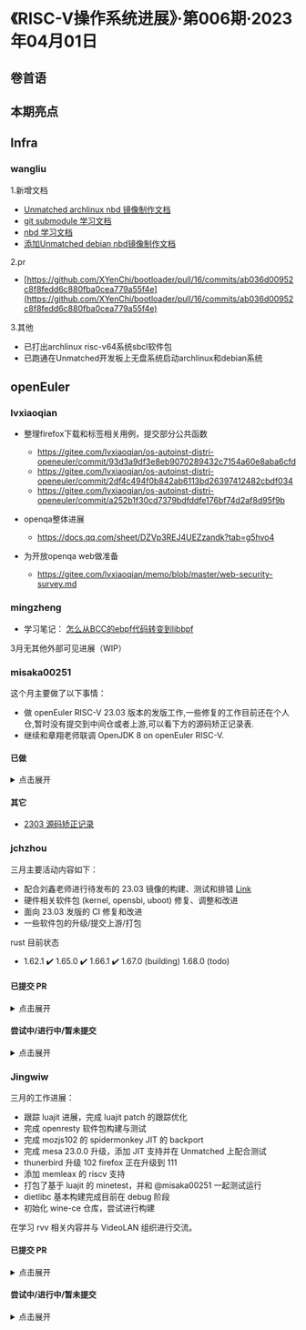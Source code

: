 # 《RISC-V操作系统进展》·第006期·2023年04月01日

## 卷首语

## 本期亮点

## Infra

### wangliu
1.新增文档
- [Unmatched archlinux nbd 镜像制作文档](https://gitee.com/ouuleilei/working-documents/blob/fa49674a5ba4a221a52b34d1dfcf57c78c548d57/RISC-V/Unmatched/Unmatched%20archlinux%20nbd%20%E9%95%9C%E5%83%8F%E5%88%B6%E4%BD%9C.md)
- [git submodule 学习文档](https://gitee.com/ouuleilei/working-documents/blob/fa49674a5ba4a221a52b34d1dfcf57c78c548d57/%E6%96%87%E6%A1%A3/git/git%20submodule.md)
- [nbd 学习文档](https://gitee.com/ouuleilei/working-documents/blob/fa49674a5ba4a221a52b34d1dfcf57c78c548d57/%E6%96%87%E6%A1%A3/nbd/nbd.md)
- [添加Unmatched debian nbd镜像制作文档](https://gitee.com/ouuleilei/working-documents/blob/fa49674a5ba4a221a52b34d1dfcf57c78c548d57/RISC-V/Unmatched/Unmatched%20debian%20nbd%20%E9%95%9C%E5%83%8F%20%E5%88%B6%E4%BD%9C.md)

2.pr
- [https://github.com/XYenChi/bootloader/pull/16/commits/ab036d00952c8f8fedd6c880fba0cea779a55f4e](https://github.com/XYenChi/bootloader/pull/16/commits/ab036d00952c8f8fedd6c880fba0cea779a55f4e)

3.其他
- 已打出archlinux risc-v64系统sbcl软件包
- 已跑通在Unmatched开发板上无盘系统启动archlinux和debian系统

## openEuler

### lvxiaoqian

- 整理firefox下载和标签相关用例，提交部分公共函数
  - https://gitee.com/lvxiaoqian/os-autoinst-distri-openeuler/commit/93d3a9df3e8eb9070289432c7154a60e8aba6cfd
  - https://gitee.com/lvxiaoqian/os-autoinst-distri-openeuler/commit/2df4c494f0b842ab6113bd26397412482cbdf034
  - https://gitee.com/lvxiaoqian/os-autoinst-distri-openeuler/commit/a252b1f30cd7379bdfddfe176bf74d2af8d95f9b

- openqa整体进展
  - https://docs.qq.com/sheet/DZVp3REJ4UEZzandk?tab=g5hvo4

- 为开放openqa web做准备
  - https://gitee.com/lvxiaoqian/memo/blob/master/web-security-survey.md

### mingzheng

- 学习笔记： [怎么从BCC的ebpf代码转变到libbpf](https://github.com/xmzzz/my-notes/blob/main/02_blog_post/07-bcc-to-libbpf-howto-guide.md)

3月无其他外部可见进展（WIP）

### misaka00251

这个月主要做了以下事情：

 - 做 openEuler RISC-V 23.03 版本的发版工作,一些修复的工作目前还在个人仓,暂时没有提交到中间仓或者上游,可以看下方的源码矫正记录表.
 - 继续和章翔老师联调 OpenJDK 8 on openEuler RISC-V.

#### 已做

<details>
  <summary>点击展开</summary>

 - https://gitee.com/src-openeuler/python-os-win/pulls/23
 - https://gitee.com/src-openeuler/python-os-vif/pulls/18
 - https://gitee.com/src-openeuler/python-oslo.vmware/pulls/29
 - https://gitee.com/src-openeuler/gn/pulls/4
 - https://gitee.com/src-openeuler/obs-bundled-gems/pulls/54
 - https://gitee.com/src-openeuler/color-filesystem/pulls/22
 - https://gitee.com/src-openeuler/fence-virt/pulls/21
 - https://gitee.com/src-openeuler/apache-commons-daemon/pulls/3
 - https://gitee.com/src-openeuler/nispor/pulls/2
 - https://gitee.com/src-openeuler/openstack-cinder/pulls/43
 - https://gitee.com/src-openeuler/papi/pulls/22
 - https://gitee.com/src-openeuler/golang/pulls/180
 - https://gitee.com/src-openeuler/clibcni/pulls/149

</details>

#### 其它

 - [2303 源码矫正记录](https://docs.qq.com/sheet/DZENFY3B2eXl1UFhN?tab=BB08J2)

### jchzhou

三月主要活动内容如下：

- 配合刘鑫老师进行待发布的 23.03 镜像的构建、测试和排错 [Link](
https://mirror.iscas.ac.cn/openeuler-sig-riscv/openEuler-RISC-V/preview/openEuler-23.03-V1-riscv64/)
- 硬件相关软件包 (kernel, opensbi, uboot) 修复、调整和改进
- 面向 23.03 发版的 CI 修复和改进
- 一些软件包的升级/提交上游/打包

rust 目前状态

- 1.62.1 ✔️ 1.65.0 ✔️ 1.66.1 ✔️ 1.67.0 (building) 1.68.0 (todo)

#### 已提交 PR

<details>
  <summary>点击展开</summary>

`lld` 升到 15.0.7，合入 roll 分支
- https://gitee.com/openeuler-risc-v/lld/pulls/1

`rust-cbindgen`: Init package
- https://gitee.com/src-openeuler/rust-cbindgen/pulls/3

`rust-bindgen` 加包
- https://gitee.com/openeuler/community/pulls/4593

</details>

#### 尝试中/进行中/暂未提交

<details>
  <summary>点击展开</summary>

- 软件包

  - rust 语言及基础包
    - rust 1.67 ✔️ (builidng)
- 应用程序
  - SDL2_mixer: [Link](https://build.tarsier-infra.com/package/show/home:zhoujc:freeciv/SDL2_mixer)
  - capnproto: [Link](https://build.tarsier-infra.com/package/show/home:zhoujc:sequoia/capnproto)

</details>

### Jingwiw

三月的工作进展：

- 跟踪 luajit 进展，完成 luajit patch 的跟踪优化
- 完成 openresty 软件包构建与测试
- 完成 mozjs102 的 spidermonkey JIT 的 backport
- 完成 mesa 23.0.0 升级，添加 JIT 支持并在 Unmatched 上配合测试
- thunerbird 升级 102 firefox 正在升级到 111
- 添加 memleax 的 riscv 支持
- 打包了基于 luajit 的 minetest，并和 @misaka00251 一起测试运行
- dietlibc 基本构建完成目前在 debug 阶段
- 初始化 wine-ce 仓库，尝试进行构建

在学习 rvv 相关内容并与 VideoLAN 组织进行交流。

#### 已提交 PR

<details>
  <summary>点击展开</summary>

openresty:
- https://gitee.com/openeuler-risc-v/openresty/pulls/1

mozjs102
- https://gitee.com/src-openeuler/mozjs102/pulls/2

x265
- https://gitee.com/src-openeuler/x265/pulls/11

</details>

#### 尝试中/进行中/暂未提交

<details>
  <summary>点击展开</summary>

luajit 相关进展
    - https://build.tarsier-infra.com/project/show/home:Jingwiw:Porting
memleak
    - https://build.tarsier-infra.com/project/show/home:Jingwiw:rvsupport
wine-ce:
    - https://build.tarsier-infra.com/project/show/home:Jingwiw:wine-ce
minetest:
    - https://build.tarsier-infra.com/package/show/home:Jingwiw:game/minetest
firefox:
    - https://build.tarsier-infra.com/package/show/home:Jingwiw:Build-Firefox/firefox111
thunderbird:
    - https://build.tarsier-infra.com/package/show/home:Jingwiw:Thunderbird/thunderbird-102

### 实习生

#### PR

#### OBS submit

#### 验证与测试

## Debian

### yubo

这个月主要做了以下事情：
- Debug/help riscv64 issues with upstream.
- Rebased patch for firefox(110&111)/thunderbird(110).
- 帮助Debci解决riscv64 issue.
- 修包.
- 调研/尝试移植Debian riscv32(WIP)，感谢夜语(gaohan)老师帮助.

#### 已提交 reportbug or issue

<details>

  <summary>点击展开</summary>
- https://bugs.debian.org/cgi-bin/bugreport.cgi?bug=1032265 [update [golang-github-zyedidia-pty](https://salsa.debian.org/go-team/packages/golang-github-zyedidia-pty/-/blob/debian/sid/debian/changelog)]
- https://github.com/strace/strace/issues/242 [debug strace test failed on riscv64]
- https://salsa.debian.org/python-team/packages/python-cpuinfo/-/blob/master/debian/changelog [upload python-cpuinfo to fix [#1032975](https://bugs.debian.org/cgi-bin/bugreport.cgi?bug=1032957)]
- https://etherpad.openeuler.org/p/debci_riscv64_list [fixed debci packages list]
- https://github.com/numba/llvmlite/issues/923 [reportbug]
- [firefox 110](https://github.com/yuzibo/debian_dev/tree/main/firefox/110) & [firefox 111](https://github.com/yuzibo/debian_dev/tree/main/firefox/111)
- [thunderbird](https://github.com/yuzibo/debian_dev/tree/main/thunderbird/110)
- https://github.com/Azure/azure-sdk-for-go/issues/20465 [reportbug]
- https://bugs.debian.org/cgi-bin/bugreport.cgi?bug=1033629 [ruby-devise pass debci]
- https://bugs.debian.org/cgi-bin/bugreport.cgi?bug=1033731 [bootstrap sbcl 2.2.2]

</details>
### sunmin

- https://zhuanlan.zhihu.com/p/614240473 [RV开发板性能测试(UnixBench)]
- https://bugs.debian.org/cgi-bin/bugreport.cgi?bug=1033275 [更新zstd-jni-java包] <br />
  https://lists.debian.org/debian-java/2023/03/msg00020.html <br />
  https://salsa.debian.org/java-team/zstd-jni-java
- https://bugs.debian.org/cgi-bin/bugreport.cgi?bug=1033307 [porting 86Box] <br />
  https://salsa.debian.org/sunmin/86Box/-/commits/master
- https://bugs.debian.org/cgi-bin/bugreport.cgi?bug=1032288 [更新jetty9包,修包] <br />
  https://lists.debian.org/debian-java/2023/03/msg00006.html <br />
  https://salsa.debian.org/java-team/jetty9/-/commits/master

### xuyifan

### zhanghaikan

- rustc 1.66 https://salsa.debian.org/rust-team/rust/-/merge_requests/24
- rustc 1.67 WIP

### chenxuan

### licheng

[Enable dynamorio unit test compile and port some tests to RISC-V](https://github.com/DynamoRIO/dynamorio/pull/5929)

### interns

#### Eric long

## Ubuntu

## Deepin

### gaohan

deepin 社区事务 https://www.freelists.org/list/deepin-devel :
- 2023/03例会部分提案: [社区技术委员会 会议纪要 23/03/29](https://www.freelists.org/post/deepin-devel/-230329)

杂项:
- 协助/审阅deepin-riscv方向pr/obs提交
- 解决obs上deepin-riscv相关依赖问题
- deepin-stage1-alpha2 桌面同步项目: 
  - 组内共同完成87个包 还在排查显示问题
  - https://build.tarsier-infra.com/project/show/home:revy:deepin-riscv-stage1-alpha2
  - https://github.com/deepin-community/sig-deepin-riscv64/issues/20
- deepin-port-stage1 
  - 2702 包
  - https://mirror.iscas.ac.cn/deepin-riscv/deepin-port-stage1/
- deepin-stage2 
  - 5556 包
  - https://build.tarsier-infra.com/project/show/home:revy:deepin-riscv-stage2

### interns

#### 王禹东

本月无可见交付

#### 桂香伟

- dde-file-manager:	https://build.tarsier-infra.com/request/show/873
- util-dfm:	https://build.tarsier-infra.com/request/show/865
- tl-expected:	https://build.tarsier-infra.com/request/show/863
- seetaface-pose-estimation:	https://build.tarsier-infra.com/request/show/862
- seetaface-anti-spoofing-x:	https://build.tarsier-infra.com/request/show/861
- qr-code-generator:	https://build.tarsier-infra.com/request/show/860
- plymouth-theme-deepin:	https://build.tarsier-infra.com/request/show/859
- libunique:	https://build.tarsier-infra.com/request/show/857
- libdareader:	https://build.tarsier-infra.com/request/show/856
- dwayland:	https://build.tarsier-infra.com/request/show/855
- dtkdeclarative:	https://build.tarsier-infra.com/request/show/854
- deepin-wayland-protocols:	https://build.tarsier-infra.com/request/show/853
- deepin-system-monitor:	https://build.tarsier-infra.com/request/show/852
- deepin-kwin:	https://build.tarsier-infra.com/request/show/851
- deepin-installer-reborn:	https://build.tarsier-infra.com/request/show/850
- deepin-home:	https://build.tarsier-infra.com/request/show/849
- deepin-fcitx5configtool-plugin:	https://build.tarsier-infra.com/request/show/848
- deepin-face:	https://build.tarsier-infra.com/request/show/847
- dde-wloutput-daemon:	https://build.tarsier-infra.com/request/show/846
- dde-kwin:	https://build.tarsier-infra.com/request/show/845
- dde-grand-search:	https://build.tarsier-infra.com/request/show/844
- dde-dock:	https://build.tarsier-infra.com/request/show/843
- dde-control-center:	https://build.tarsier-infra.com/request/show/842
- dde-api:	https://build.tarsier-infra.com/request/show/841
- catch:	https://build.tarsier-infra.com/request/show/840
- breeze:	https://build.tarsier-infra.com/request/show/839
- dtkgui:	https://build.tarsier-infra.com/request/show/836
- dtkwidget:	https://build.tarsier-infra.com/request/show/833
- seetaface-tracker:	https://build.tarsier-infra.com/request/show/832
- seetaface-tennis:	https://build.tarsier-infra.com/request/show/831
- seetaface-recognizer:	https://build.tarsier-infra.com/request/show/830
- seetaface-quality-assessor:	https://build.tarsier-infra.com/request/show/829
- seetaface-pose-estimation:	https://build.tarsier-infra.com/request/show/828
- seetaface-landmarker:	https://build.tarsier-infra.com/request/show/827
- seetaface-boxes:	https://build.tarsier-infra.com/request/show/826
- qt5integration:	https://build.tarsier-infra.com/request/show/825
- image-editor:	https://build.tarsier-infra.com/request/show/824
- fcitx-qt5:	https://build.tarsier-infra.com/request/show/823
- dtkgui:	https://build.tarsier-infra.com/request/show/821
- dtkcore:	https://build.tarsier-infra.com/request/show/820
- dtkcommon:	https://build.tarsier-infra.com/request/show/819
- dpa-ext-gnomekeyring:	https://build.tarsier-infra.com/request/show/818
- deepin-voice-note:	https://build.tarsier-infra.com/request/show/817
- deepin-upgrade-manager:	https://build.tarsier-infra.com/request/show/816
- deepin-terminal:	https://build.tarsier-infra.com/request/show/815
- deepin-sound-theme:	https://build.tarsier-infra.com/request/show/814
- deepin-shortcut-viewer:	https://build.tarsier-infra.com/request/show/813
- deepin-screensaver:	https://build.tarsier-infra.com/request/show/812
- deepin-picker:	https://build.tarsier-infra.com/request/show/811
- deepin-log-viewer:	https://build.tarsier-infra.com/request/show/810
- deepin-gettext-tools:	https://build.tarsier-infra.com/request/show/809
- deepin-font-manager:	https://build.tarsier-infra.com/request/show/808
- deepin-diskmanager:	https://build.tarsier-infra.com/request/show/807
- deepin-devicemanager:	https://build.tarsier-infra.com/request/show/806
- deepin-desktop-theme:	https://build.tarsier-infra.com/request/show/805
- deepin-desktop-schemas:	https://build.tarsier-infra.com/request/show/804
- deepin-desktop-environment:	https://build.tarsier-infra.com/request/show/803
- deepin-deb-installer:	https://build.tarsier-infra.com/request/show/802
- deepin-compressor:	https://build.tarsier-infra.com/request/show/801
- deepin-clone:	https://build.tarsier-infra.com/request/show/800
- deepin-boot-maker:	https://build.tarsier-infra.com/request/show/799
- dde-wloutput:	https://build.tarsier-infra.com/request/show/798
- dde-wldpms:	https://build.tarsier-infra.com/request/show/797
- dde-widgets:	https://build.tarsier-infra.com/request/show/796
- dde-wayland-config:	https://build.tarsier-infra.com/request/show/795
- dde-session:	https://build.tarsier-infra.com/request/show/794
- dde-qt-dbus-factory:	https://build.tarsier-infra.com/request/show/793
- dde-printer:	https://build.tarsier-infra.com/request/show/792
- dde-polkit-agent:	https://build.tarsier-infra.com/request/show/791
- dde-manual-content:	https://build.tarsier-infra.com/request/show/790
- dde-launcher:	https://build.tarsier-infra.com/request/show/789
- dde-introduction:	 https://build.tarsier-infra.com/request/show/788
- dde-device-formatter:	 https://build.tarsier-infra.com/request/show/787
- dde-application-manager:	 https://build.tarsier-infra.com/request/show/786
- dde-appearance: 	https://build.tarsier-infra.com/request/show/785
- dde-app-services:	 https://build.tarsier-infra.com/request/show/784
- dde-api-proxy:	 https://build.tarsier-infra.com/request/show/783
- dde: 	https://build.tarsier-infra.com/request/show/782
另外对stage2进行维护，解决了部分unresolved的包

#### 褚仕成

article：
- https://blog.csdn.net/m0_59551305/article/details/129889388
- https://blog.csdn.net/m0_59551305/article/details/129864141

#### 凌莞

- dde-wloutput https://build.tarsier-infra.com/request/show/696
- dde-wldpms https://build.tarsier-infra.com/request/show/695
- plymouth-theme-deepin https://build.tarsier-infra.com/request/show/694
- libdareader https://build.tarsier-infra.com/request/show/693
- deepin-desktop-environment https://build.tarsier-infra.com/request/show/692
- deepin-desktop-theme https://build.tarsier-infra.com/request/show/701
- dde-manual-content https://build.tarsier-infra.com/request/show/700
- dde-wayland-config https://build.tarsier-infra.com/request/show/699
- deepin-desktop-schemas https://build.tarsier-infra.com/request/show/698
- deepin-sound-theme https://build.tarsier-infra.com/request/show/697
- fcitx-qt5 https://build.tarsier-infra.com/request/show/702
- dtkcommon https://build.tarsier-infra.com/request/show/703
- dtkcore https://build.tarsier-infra.com/request/show/704
- dde-kwin https://build.tarsier-infra.com/request/show/705
- deepin-shortcut-viewer https://build.tarsier-infra.com/request/show/706
- seetaface-tennis https://build.tarsier-infra.com/request/show/707
- dde-permission-manager https://build.tarsier-infra.com/request/show/708
- deepin-picker https://build.tarsier-infra.com/request/show/709
- seetaface-boxes https://build.tarsier-infra.com/request/show/710
- seetaface-recognizer https://build.tarsier-infra.com/request/show/711
- seetaface-tracker https://build.tarsier-infra.com/request/show/712
- seetaface-pose-estimation https://build.tarsier-infra.com/request/show/713
- seetaface-landmarker https://build.tarsier-infra.com/request/show/714
- dtkgui https://build.tarsier-infra.com/request/show/715 https://build.tarsier-infra.com/request/show/752
- dde-session https://build.tarsier-infra.com/request/show/716
- dde-api-proxy https://build.tarsier-infra.com/request/show/717
- dde-app-services https://build.tarsier-infra.com/request/show/718
- dde-appearance https://build.tarsier-infra.com/request/show/719
- dde-application-manager https://build.tarsier-infra.com/request/show/720
- dde-dock https://build.tarsier-infra.com/request/show/721
- dde-launcher https://build.tarsier-infra.com/request/show/722
- dde-polkit-agent https://build.tarsier-infra.com/request/show/723
- dde-printer https://build.tarsier-infra.com/request/show/724
- dde-qt-dbus-factory https://build.tarsier-infra.com/request/show/725
- deepin-clone https://build.tarsier-infra.com/request/show/726
- deepin-deb-installer https://build.tarsier-infra.com/request/show/727
- deepin-devicemanager https://build.tarsier-infra.com/request/show/728
- deepin-diskmanager https://build.tarsier-infra.com/request/show/729
- deepin-log-viewer https://build.tarsier-infra.com/request/show/730
- deepin-screensaver https://build.tarsier-infra.com/request/show/731
- deepin-system-monitor https://build.tarsier-infra.com/request/show/732
- deepin-terminal https://build.tarsier-infra.com/request/show/733
- deepin-voice-note https://build.tarsier-infra.com/request/show/734
- deepin-wayland-protocols https://build.tarsier-infra.com/request/show/735
- dpa-ext-gnomekeyring https://build.tarsier-infra.com/request/show/736
- dtkwidget https://build.tarsier-infra.com/request/show/737
- dwayland https://build.tarsier-infra.com/request/show/738
- image-editor https://build.tarsier-infra.com/request/show/739
- libunique https://build.tarsier-infra.com/request/show/740
- qr-code-generator https://build.tarsier-infra.com/request/show/741
- qt5integration https://build.tarsier-infra.com/request/show/742
- seetaface-quality-assessor https://build.tarsier-infra.com/request/show/743
- dtkdeclarative https://build.tarsier-infra.com/request/show/750
- deepin-installer-reborn https://build.tarsier-infra.com/request/show/749
- deepin-home https://build.tarsier-infra.com/request/show/748
- dde-widgets https://build.tarsier-infra.com/request/show/747
- catch https://build.tarsier-infra.com/request/show/746
- breeze https://build.tarsier-infra.com/request/show/745
- tl-expected https://build.tarsier-infra.com/request/show/751
- deepin-face https://build.tarsier-infra.com/request/show/754
- seetaface-anti-spoofing-x https://build.tarsier-infra.com/request/show/753
- deepin-fcitxconfigtool-plugin https://build.tarsier-infra.com/request/show/758
- deepin-camera https://build.tarsier-infra.com/request/show/757
- dde-introduction https://build.tarsier-infra.com/request/show/756
- dde-api https://build.tarsier-infra.com/request/show/755
- deepin-screen-recorder https://build.tarsier-infra.com/request/show/761
- deepin-movie-reborn https://build.tarsier-infra.com/request/show/760
- deepin-font-manager https://build.tarsier-infra.com/request/show/759
- dde-grand-search https://build.tarsier-infra.com/request/show/762
- dtkwidget https://build.tarsier-infra.com/request/show/775
- dwayland https://build.tarsier-infra.com/request/show/776
- deepin-kwin https://build.tarsier-infra.com/request/show/777
- deepin-fcitx5configtool-plugin https://build.tarsier-infra.com/request/show/778
- dde-wloutput-daemon https://build.tarsier-infra.com/request/show/779
- dde-control-center https://build.tarsier-infra.com/request/show/780
- deepin-desktop-base https://build.tarsier-infra.com/request/show/867
- pcre3 https://build.tarsier-infra.com/request/show/868
- deepin-anything https://build.tarsier-infra.com/request/show/869
- util-dfm https://build.tarsier-infra.com/request/show/870
- downloadmanager https://build.tarsier-infra.com/request/show/871
- dde-file-manager https://build.tarsier-infra.com/request/show/872

## OpenAnolis

## Fedora

## FreeBSD

## OpenSUSE

## OpenKylin

## OpenCloudOS

## RT-Thread
### liyangyang

### yanghaiyong

### liuyuan

### chushicheng

PR：

- https://github.com/RT-Thread/rt-thread/pull/6994
- https://github.com/RT-Thread/rt-thread/pull/7093
- https://github.com/RT-Thread/rt-thread/pull/7094
- https://github.com/RT-Thread/rt-thread/pull/7098
- https://github.com/RT-Thread/rt-thread/pull/7103
- https://github.com/RT-Thread/rt-thread/pull/7125
- https://github.com/RT-Thread/rt-thread/pull/7131
- https://github.com/RT-Thread/rt-thread/pull/7132

article：

- [RT-Thread-LPC55S69对接RT-Thread PWM设备框架](https://club.rt-thread.org/ask/article/d3ec7b8a3087f214.html)

## 第三测试小队

### 1.规划和内部培训

#### 1.1 [openEuler 23.03测试策略](https://github.com/YunxiangLuo/riscv-test/blob/main/202303/openEuler%2023.03%20%E6%B5%8B%E8%AF%95%E7%AD%96%E7%95%A5%E8%B0%83%E7%A0%94%E6%8A%A5%E5%91%8A.pptx)

#### 1.2 [对于测试流程的介绍与探讨](https://github.com/YunxiangLuo/riscv-test/blob/main/202303/%E5%85%B3%E4%BA%8E%E6%B5%8B%E8%AF%95%E6%B5%81%E7%A8%8B%E7%9A%84%E6%8E%A2%E8%AE%A8%E4%B8%8E%E4%BC%98%E5%8C%96.pptx)

#### 1.3 [Mugen的Debian化迁移](https://github.com/t0hka1/Tariser-Work/blob/main/Report/mugen%E8%BF%81%E7%A7%BB/Mugen%E7%9A%84Debian%E5%8C%96%E8%BF%81%E7%A7%BB.pptx)

#### 1.4 [openQA编程](https://github.com/brsf11/Tarsier-Internship/tree/main/Document/OpenQA)

### 2.系统测试

#### 2.1 openEuler 2303 测试

- [openeuler2303测试准备工作计划](https://gitee.com/yunxiangluo/openeuler-riscv-2303-test)

- 南向兼容性测试

  - [Unmatched](https://gitee.com/SiHuaNRi/tarsier-work/blob/master/doc/install_oerv_on_unmatched.md)

  - [Visionfive](https://gitee.com/aknightive/open-euler-risc-v-test/tree/master/visionV)

  - [LicheeRV](https://github.com/Z572/Tarsier-Work/blob/main/oerv-install-to-licheepi-rv-dock.org)

    - https://gitee.com/openeuler/RISC-V/issues/I6Q24W

      23.02 LicheePI RV Dock swapon 失败 kernel 没开启 CONFIG_SWAP 选项

   - D1

     - 	 ping需要root权限
     - 	 firefox安装成功,启动失败
     - 	 不支持wifi

- Gnome

  - [Gnome 安装文档](https://gitee.com/yunxiangluo/openeuler-riscv-2303-test/blob/master/gnome/README.md)
  - [Gnome 测试用例](https://gitee.com/yunxiangluo/openeuler-riscv-2303-test/tree/master/gnome)
  - 缺陷
    - [I6O1SE](https://gitee.com/openeuler/RISC-V/issues/I6O1SE) gnome-builder 和 mesa-va-drivers 存在依赖冲突
    - [I6O3AY](https://gitee.com/openeuler/RISC-V/issues/I6O3AY) gnome-control-center 启动报错
  - [I6QET6](https://gitee.com/openeuler/RISC-V/issues/I6QET6) gnome-contacts 安装报错

    - [I6QETA](https://gitee.com/openeuler/RISC-V/issues/I6QETA) tepl 安装报错

    - [I6QETK](https://gitee.com/openeuler/RISC-V/issues/I6QETK) Night Light 模式无效

    - [I6QETO](https://gitee.com/openeuler/RISC-V/issues/I6QETO) nautilus 打开回收站报错

    - [I6QRDS](https://gitee.com/openeuler/RISC-V/issues/I6QRDS) 23.02-V1-xfce 在 unmatched 黑屏

    - [I6R5DH](https://gitee.com/openeuler/RISC-V/issues/I6R5DH) docker 服务启动失败

- UKUI

  - [UKUI安装文档](https://gitee.com/yunxiangluo/openeuler-riscv-2303-test/blob/master/UKUI/README.md)

  - UKUI测试用例

    - https://gitee.com/yunxiangluo/openeuler-riscv-2303-test/tree/master/UKUI/Login/testcase

  - https://gitee.com/yunxiangluo/openeuler-riscv-2303-test/tree/master/UKUI/Panel/testcase

    - https://gitee.com/yunxiangluo/openeuler-riscv-2303-test/tree/master/UKUI/Menu/testcase
    - https://gitee.com/yunxiangluo/openeuler-riscv-2303-test/tree/master/UKUI/Peony/testcase
    - https://gitee.com/yunxiangluo/openeuler-riscv-2303-test/tree/master/UKUI/desktop/testcase
    - https://gitee.com/yunxiangluo/openeuler-riscv-2303-test/tree/master/UKUI/system-monitor/testcase

  - 缺陷

    - https://gitee.com/openeuler/RISC-V/issues/I6NXSV

      22.03 ukui-control-center 切换 system 页极大概率卡死

    - https://gitee.com/openeuler/RISC-V/issues/I6O31D

      22.03 23.02 ukui-control-center 无法添加/修改 用户/用户组及相关选项

    - https://gitee.com/openeuler/RISC-V/issues/I6O33R

      22.03 ukui-control-center 无法搜索

    - https://gitee.com/openeuler/RISC-V/issues/I6OEEV

      22.03 ukui-control-center 设置语言失败

    - https://gitee.com/openeuler/RISC-V/issues/I6Q24G

      ukui 登录界面间歇性卡住

    - https://gitee.com/openeuler/RISC-V/issues/I6Q27C

      ukui panel 图标显示默认可见性有问题

    - https://gitee.com/openeuler/RISC-V/issues/I6Q2UP

      23.02 LicheePI RV Dock 关机无效

    - https://gitee.com/openeuler/RISC-V/issues/I6Q7QH

      23.02 /usr/lib/polkit-1/polkit-agent-helper-1 没有 setuid root

    - https://gitee.com/openeuler/RISC-V/issues/I6Q85U

      23.02 LicheePI RV Dock 没有网络

    - https://gitee.com/openeuler/RISC-V/issues/I6QHNW

      LicheePI RV Dock xfce 没有声音或声音极小

    - https://gitee.com/openeuler/RISC-V/issues/I6QHS3

      ukui peony 及桌面回收站相关无法使用

- [kiran桌面的测试](https://gitee.com/aknightive/open-euler-risc-v-test/tree/master/kiran)

  - 缺陷
    - [#I6OYL4 在桌面环境中打开 FFADO Mixer 提示无法与 FFADO DBUS 进行通信](https://gitee.com/openeuler/RISC-V/issues/I6OYL4)
    - [#I6OZ5N Kiran桌面关机时的异常行为](https://gitee.com/openeuler/RISC-V/issues/I6OZ5N)
    - [#I6QHWC 23.02Kiran桌面安装报错](https://gitee.com/openeuler/RISC-V/issues/I6QHWC)
    - [#I6RFYU 23.02安装kiarn-desktop包后在终端切换用户提示“不能加载某些模块”](https://gitee.com/openeuler/RISC-V/issues/I6RFYU)
    - [#I6QK77 23.02 kiran桌面在qemu无法正常启动](https://gitee.com/openeuler/RISC-V/issues/I6QK77)

- Cinnamon 

  - [安装文档](https://gitee.com/zhang_floria/openeuler-riscv-2303-test/blob/master/cinnamon/README.md)

  - [测试用例](https://gitee.com/yunxiangluo/openeuler-riscv-2303-test/tree/master/cinnamon)

  - 缺陷

    - [openEuler RISC-V 源不支持 Cinnamon 相关软件包](https://gitee.com/openeuler/RISC-V/issues/I6ODQB)

    - [I6QV1V](https://gitee.com/openeuler/RISC-V/issues/I6QV1V?from=project-issue) 打开回收站报错

    - [I6QUT1](https://gitee.com/openeuler/RISC-V/issues/I6QUT1?from=project-issue) menu 部分图标点击无反应

    - [I6QV8A](https://gitee.com/openeuler/RISC-V/issues/I6QV8A?from=project-issue) panel 中固定的软件无法打开

    - [I6QVEN](https://gitee.com/openeuler/RISC-V/issues/I6QVEN) 从终端中启动 settings 报错

    - [I6QVV6](https://gitee.com/openeuler/RISC-V/issues/I6QVV6) 默认文件系统无法使用

- A-Tune 

  -  atuned.service 无法启动

- virt

- [I6RURG](https://gitee.com/openeuler/RISC-V/issues/I6RURG) libvirt 组件安装失败

- [pkgship的测试](https://gitee.com/aknightive/open-euler-risc-v-test/tree/master/pkgship)

  - 缺陷
    - [#I6RR6R 23.02pkgship服务启动失败](https://gitee.com/openeuler/RISC-V/issues/I6RR6R)
    - [#I6RR83 23.02pkgship安装elasticsearch失败](https://gitee.com/openeuler/RISC-V/issues/I6RR83)

- [kubernetes的测试](https://gitee.com/aknightive/open-euler-risc-v-test/tree/master/kubernetes)

  - 缺陷
    - [#I6RFZV kubernetes测试套中oe_test_service_kube-apiserver和 oe_test_service_kube-proxy两个用例执行失败](https://gitee.com/openeuler/mugen/issues/I6RFZV)
    - mugen测试较多测试用例失败(在进一步和上游x86进行比较确认)

- [k3s的测试](https://gitee.com/aknightive/open-euler-risc-v-test/tree/master/k3s)

  - 缺陷
    - [#I6RRJT 23.02k3s安装过程中出现的一些关于AST的报错](https://gitee.com/openeuler/RISC-V/issues/I6RRJT)

- secpaver

  - [安装文档](https://gitee.com/yunxiangluo/openeuler-riscv-2303-test/tree/master/secPaver)

  - [测试结果](https://gitee.com/yunxiangluo/openeuler-riscv-2303-test/blob/master/secPaver/testguide.md)

  - 缺陷

    - https://gitee.com/openeuler/RISC-V/issues/I6R07N 

      secpaver 无法使用

- [gcc](https://github.com/Z572/Tarsier-Work/blob/main/oerv-do-gcc-test.org)

  - [安装文档](https://gitee.com/yunxiangluo/openeuler-riscv-2303-test/tree/master/gcc)

  - [测试结果(测试中)](https://gitee.com/yunxiangluo/openeuler-riscv-2303-test/blob/master/gcc/testguide.md)

- [国密算法](https://gitee.com/yunxiangluo/openeuler-riscv-2303-test/blob/master/%E5%9B%BD%E5%AF%86%E7%AE%97%E6%B3%95/Kernel-GM.md)

- [openResty](https://gitee.com/yunxiangluo/openeuler-riscv-2303-test/tree/master/openResty)

- [ Python 测试准备](https://github.com/GICEGreenIce/RISCV-testcase/blob/master/Python3.8/Python-Testing.md)

  - 已知缺陷,计划回归测试(https://gitee.com/openeuler/RISC-V/issues/I6Q910)

- [Node.js 测试准备](https://github.com/GICEGreenIce/RISCV-testcase/blob/master/nodejs/nodejs-Testing.md)

#### 2.2 openKylin 测试

- [openKylin测试](https://gitee.com/yunxiangluo/open-kylin-riscv-test-report)
  - [MySQL](https://github.com/GICEGreenIce/PLCTstuff/blob/main/openKylin/MySQL/MySQL_testsuite.md)
    - [mysql 自动化测试](https://github.com/microseyuyu/PLCT-Work-repository/blob/main/openkylin/mysql/Mysql.log.md)
    - 缺陷 https://gitee.com/openkylin/community/issues/I6NZ42
  - [Python 3.8](https://gitee.com/yunxiangluo/open-kylin-riscv-test-report/blob/master/%E7%B3%BB%E7%BB%9F%E5%92%8C%E7%BB%84%E4%BB%B6%E6%B5%8B%E8%AF%95/Python3.8/Python3.8.md)
    - [python coverage 测试](https://github.com/microseyuyu/PLCT-Work-repository/blob/main/openkylin/python/Test_coverage.md)
    - [Openkylin 上从源码包构建 Python3.8 依赖失效](https://gitee.com/openkylin/community/issues/I6NYE7)
   - 升级软件包
     - 天气
     - 开始菜单
     - 浏览器
     - 终端
     - 计算器
     - 设置
     - 软件包缺失

### 3. 测试用例库建设

- [RISCV-testcase](https://github.com/ArielHeleneto/RISCV-testcase/)

  继续添加测试用例,包括openEuler 23.03桌面和重点测试软件,部分测试用例还在openEuler 23.03测试项目,后续pr

### 4. 自动化测试工具

#### 4.1 openQA开发

- openQA服务器搭建和添加OAuth功能
- [openQA 安装教程](https://github.com/microseyuyu/PLCT-Work-repository/blob/main/OpenQA-Build/openQA-Guide-Install.md)
- [openQA基础和Web端操作](https://github.com/microseyuyu/PLCT-Work-repository/blob/main/OpenQA-Build/openQA-Guide-Concept.md)
- [openQA 测试用例编写](https://github.com/microseyuyu/PLCT-Work-repository/blob/main/OpenQA-Build/openQA-Guide-Programming.md)
- [openQA 测试用例以及 Schedule](https://gitee.com/lvxiaoqian/os-autoinst-needles-openeuler/pulls/2)
- [openQA needles](https://gitee.com/lvxiaoqian/os-autoinst-needles-openeuler/pulls/2)
  - [GIMP Xfce 测试用例](https://gitee.com/lvxiaoqian/os-autoinst-needles-openeuler/pulls/2)
  - GIMP Perl 用例编写：见 [openqa 服务器](https://openqa.ariels.xyz/)(完成了部分（5/30），预计4月完成)

#### 4.2 Mugen在openEuler下的开发

- 同步及增添mugen测试例，详见[pr](https://gitee.com/src-oerv/mugen/pulls/2)
- 修改mugen测试例，使之适配riscv版本，详见[pr](https://gitee.com/src-oerv/mugen/pulls/3)

#### 4.3 Mugen向Deepin迁移

- [Mugen迁移deepin](https://github.com/t0hka1/Tariser-Work/blob/main/Doc/mugen迁移deepin文档.md)
- [Deepin测试报告](https://github.com/t0hka1/Tariser-Work/blob/main/Deepin/result-and-logs/20230324)
- [Mugen样例编写和修改](https://github.com/t0hka1/mugen-debian-riscv/commit/e9b8248a7d5ff1af7f1791e821cf771fe611515d)

#### 4.4 autopkgtest开发

- 将autopkgtest的功能进行拓展，详见[commit](https://github.com/KotorinMinami/autopkgtest_for_all_linux/commit/dfdd007c0ce2d7720ed877bb265bc0945ecde17f)

### 5. 众测

#### 5.1 完成DDE MYsql的众测评审（审核表有众测人员私人信息，暂不公布）

#### 5.2 UKUI Gnome Kiran桌面众测项目准备(计划配合openEuler 2303发布)

### 6. 独立测试

#### 6.1 openMPI补充包

为了满足 openMPI 测试需求，补充包。

- [gengetopt](https://gitee.com/arielheleneto/gengetopt)：等待上游准备仓库，见 [Pull Request 4564](https://gitee.com/openeuler/community/pulls/4564#note_17207299)。[编译日志](https://build.tarsier-infra.com/package/live_build_log/home:Ariel:branches:openEuler:22.03/automake/22.03/riscv64)
- [openMPI 4.1.5](https://gitee.com/src-openeuler/openmpi/pulls/32)：等待上游合并。

#### 6.2 openMPI测试

- 测试了 HPC 基准测试在 openEuler on Qemu RISC-V 的情况。见 [HPL 测试](https://github.com/ArielHeleneto/Work-PLCT/blob/master/openMPI/HPL.md)。
- 测试了多节点 Qemu 上 openMPI 的运行情况，补充了 VDE 组建虚拟网的 [教程](https://github.com/ArielHeleneto/Work-PLCT/blob/master/openMPI/VDE-network.md)
- 补充了官方对 openMPI 进行测试在 openEuler 的 [运行方法](https://github.com/ArielHeleneto/RISCV-testcase/tree/master/AutoTest/openMPI)。由于设备缓慢暂时无法测试。
- 远程直接内存访问 (即RDMA) 需要内核版本提升到5.10(5.11)以上,本测试使用openEuler 22.03 RISC-V v2内核(5.5),暂不支持,袁老师反馈有团队正在做RDMA在openEuler RISC-V下的支持

### 7. 包移植和补丁

- [将 Mimick 移植到 RISC-V 平台](https://github.com/Snaipe/Mimick/pull/34)

- [gengetopt](https://gitee.com/arielheleneto/gengetopt)：等待上游准备仓库，见 [Pull Request 4564](https://gitee.com/openeuler/community/pulls/4564#note_17207299)。[编译日志](https://build.tarsier-infra.com/package/live_build_log/home:Ariel:branches:openEuler:22.03/automake/22.03/riscv64)

- [openMPI 4.1.5](https://gitee.com/src-openeuler/openmpi/pulls/32)：等待上游合并。

- archlinux risc-v: [m17n-db](https://gitee.com/link?target=https%3A%2F%2Fgithub.com%2Ffelixonmars%2Farchriscv-packages%2Fpull%2F2388)

- archlinux risc-v: [ogre](https://gitee.com/link?target=https%3A%2F%2Fgithub.com%2Ffelixonmars%2Farchriscv-packages%2Fpull%2F2394)

- patch

  - ogre: [Avoid CTest timeout for RISC-V](https://gitee.com/link?target=https%3A%2F%2Fgithub.com%2FOGRECave%2Fogre%2Fpull%2F2816)

  - guix

    - https://issues.guix.gnu.org/61994
      fix m17n libs cross-compile.

    - https://issues.guix.gnu.org/61995

      graphene: fix cross-compile.

    - https://issues.guix.gnu.org/62094

      gamin: fix riscv64 cross-compile.

    - https://issues.guix.gnu.org/62431

      libjxr: fix cross-build.

    - https://issues.guix.gnu.org/62432

      libicns: fix riscv64 cross-build.

    - https://issues.guix.gnu.org/62433

      jpegoptim: fix riscv64 cross-build.

    - https://issues.guix.gnu.org/62438

      llvm: fix riscv64 cross-compile.

    - https://issues.guix.gnu.org/62544

      tcsh: fix riscv64 cross-build.

### 8. 其它 

- 欧拉 RISC-V Techday视频拍摄(2人)
- RISC-V Lab展示技术支持 

- m17n-db: [Fail to build m17n-db from source on riscv64](https://gitee.com/link?target=https%3A%2F%2Flists.nongnu.org%2Farchive%2Fhtml%2Fm17n-list%2F2023-03%2Fmsg00003.html)

- [tjko/jpegoptim#134](https://github.com/tjko/jpegoptim/issues/134)
  update config.guess and config.sub

- blog
  - [https://z572.online/%E8%AE%B0%E5%BD%95%E7%BC%96%E8%AF%91-risc-v-opensbi.html](https://z572.online/记录编译-risc-v-opensbi.html)
  - https://z572.online/learn-mugen.html

### 9. 组员

#### 9.1 郑俊杰

##### 缺陷用例

- https://gitee.com/openeuler/RISC-V/issues/I6NXSV

  22.03 ukui-control-center 切换 system 页极大概率卡死

- https://gitee.com/openeuler/RISC-V/issues/I6O31D

  22.03 23.02 ukui-control-center 无法添加/修改 用户/用户组及相关选项

- https://gitee.com/openeuler/RISC-V/issues/I6O33R

  22.03 ukui-control-center 无法搜索

- https://gitee.com/openeuler/RISC-V/issues/I6OEEV

  22.03 ukui-control-center 设置语言失败

- https://gitee.com/openeuler/RISC-V/issues/I6Q24G

  ukui 登录界面间歇性卡住

- https://gitee.com/openeuler/RISC-V/issues/I6Q24W

  23.02 LicheePI RV Dock swapon 失败 kernel 没开启 CONFIG_SWAP 选项

- https://gitee.com/openeuler/RISC-V/issues/I6Q27C

  ukui panel 图标显示默认可见性有问题

- https://gitee.com/openeuler/RISC-V/issues/I6Q2UP

  23.02 LicheePI RV Dock 关机无效

- https://gitee.com/openeuler/RISC-V/issues/I6Q7QH

  23.02 /usr/lib/polkit-1/polkit-agent-helper-1 没有 setuid root

- https://gitee.com/openeuler/RISC-V/issues/I6Q85U

  23.02 LicheePI RV Dock 没有网络

- https://gitee.com/openeuler/RISC-V/issues/I6QHNW

  LicheePI RV Dock xfce 没有声音或声音极小

- https://gitee.com/openeuler/RISC-V/issues/I6QHS3

  ukui peony 及桌面回收站相关无法使用

- https://gitee.com/openeuler/RISC-V/issues/I6R07N

  secpaver 无法使用

##### issues

- https://gitee.com/openeuler/ukui/issues/I6QJ6O

  ukui 桌面如何进行测试

##### pr

- https://gitee.com/yunxiangluo/openeuler-riscv-2303-test/pulls/21
- https://gitee.com/yunxiangluo/openeuler-riscv-2303-test/pulls/20
- https://gitee.com/yunxiangluo/openeuler-riscv-2303-test/pulls/14
- https://gitee.com/yunxiangluo/openeuler-riscv-2303-test/pulls/9
- [ArielHeleneto/RISCV-testcase#56](https://github.com/ArielHeleneto/RISCV-testcase/pull/56)

##### 文档

- [openeuler 安装到 LicheePI RV Dock](https://github.com/Z572/Tarsier-Work/blob/main/oerv-install-to-licheepi-rv-dock.org)
- [gcc 测试方法](https://github.com/Z572/Tarsier-Work/blob/main/oerv-do-gcc-test.org)

##### guix patch

- https://issues.guix.gnu.org/61994

  fix m17n libs cross-compile.

- https://issues.guix.gnu.org/61995

  graphene: fix cross-compile.

- https://issues.guix.gnu.org/62094

  gamin: fix riscv64 cross-compile.

- https://issues.guix.gnu.org/62431

  libjxr: fix cross-build.

- https://issues.guix.gnu.org/62432

  libicns: fix riscv64 cross-build.

- https://issues.guix.gnu.org/62433

  jpegoptim: fix riscv64 cross-build.

- https://issues.guix.gnu.org/62438

  llvm: fix riscv64 cross-compile.

- https://issues.guix.gnu.org/62544

  tcsh: fix riscv64 cross-build.

##### issues

- [tjko/jpegoptim#134](https://github.com/tjko/jpegoptim/issues/134)

  update config.guess and config.sub

##### blog

- [https://z572.online/%E8%AE%B0%E5%BD%95%E7%BC%96%E8%AF%91-risc-v-opensbi.html](https://z572.online/记录编译-risc-v-opensbi.html)
- https://z572.online/learn-mugen.html

#### 9.2 王伯涛

##### riscv 2303测试相关

- [#I6OYL4 在桌面环境中打开 FFADO Mixer 提示无法与 FFADO DBUS 进行通信](https://gitee.com/openeuler/RISC-V/issues/I6OYL4)
- [#I6OZ5N Kiran桌面关机时的异常行为](https://gitee.com/openeuler/RISC-V/issues/I6OZ5N)
- [#I6QHWC 23.02Kiran桌面安装报错](https://gitee.com/openeuler/RISC-V/issues/I6QHWC)
- [#I6RFYU 23.02安装kiarn-desktop包后在终端切换用户提示“不能加载某些模块”](https://gitee.com/openeuler/RISC-V/issues/I6RFYU)
- [#I6RR6R 23.02pkgship服务启动失败](https://gitee.com/openeuler/RISC-V/issues/I6RR6R)
- [#I6RR83 23.02pkgship安装elasticsearch失败](https://gitee.com/openeuler/RISC-V/issues/I6RR83)
- [#I6RRJT 23.02k3s安装过程中出现的一些关于AST的报错](https://gitee.com/openeuler/RISC-V/issues/I6RRJT)
- [#I6QK77 23.02 kiran桌面在qemu无法正常启动](https://gitee.com/openeuler/RISC-V/issues/I6QK77)

##### 其他

- [#I6QIGJ 请问openEuler这边对kubernetes使用什么样的方法进行测试](https://gitee.com/openeuler/cloudnative/issues/I6QIGJ)
- [#I6QLEL 请问openEuler这边对pkgship使用什么样的方法进行功能测试](https://gitee.com/openeuler/pkgship/issues/I6QLEL)
- [#I6RFZV kubernetes测试套中oe_test_service_kube-apiserver和 oe_test_service_kube-proxy两个用例执行失败](https://gitee.com/openeuler/mugen/issues/I6RFZV)

##### 测试

完成得差不多的

- [kiran桌面的测试](https://gitee.com/aknightive/open-euler-risc-v-test/tree/master/kiran)

正在进行当中的

- [pkgship的测试](https://gitee.com/aknightive/open-euler-risc-v-test/tree/master/pkgship)
- [kubernetes的测试](https://gitee.com/aknightive/open-euler-risc-v-test/tree/master/kubernetes)
- [k3s的测试](https://gitee.com/aknightive/open-euler-risc-v-test/tree/master/k3s)

##### 相关经验

- [visionV安装openEuler2303进行测试](https://gitee.com/aknightive/open-euler-risc-v-test/tree/master/visionV)

#### 9.3 李永泰

##### 测试

###### 用例

- gnome 测试用例：https://gitee.com/yunxiangluo/openeuler-riscv-2303-test/tree/master/gnome

###### 缺陷

- [I6O1SE](https://gitee.com/openeuler/RISC-V/issues/I6O1SE) gnome-builder 和 mesa-va-drivers 存在依赖冲突
- [I6O3AY](https://gitee.com/openeuler/RISC-V/issues/I6O3AY) gnome-control-center 启动报错
- [I6QET6](https://gitee.com/openeuler/RISC-V/issues/I6QET6) gnome-contacts 安装报错
- [I6QETA](https://gitee.com/openeuler/RISC-V/issues/I6QETA) tepl 安装报错
- [I6QETK](https://gitee.com/openeuler/RISC-V/issues/I6QETK) Night Light 模式无效
- [I6QETO](https://gitee.com/openeuler/RISC-V/issues/I6QETO) nautilus 打开回收站报错
- [I6QRDS](https://gitee.com/openeuler/RISC-V/issues/I6QRDS) 23.02-V1-xfce 在 unmatched 黑屏
- [I6R5DH](https://gitee.com/openeuler/RISC-V/issues/I6R5DH) docker 服务启动失败

##### 文档

- [gnome 安装文档](https://gitee.com/yunxiangluo/openeuler-riscv-2303-test/blob/master/gnome/README.md)
- [在 Unmatched 上安装 openEuler RISC-V](https://gitee.com/SiHuaNRi/tarsier-work/blob/master/doc/install_oerv_on_unmatched.md)

##### 打包

- archlinux risc-v: [m17n-db](https://gitee.com/link?target=https%3A%2F%2Fgithub.com%2Ffelixonmars%2Farchriscv-packages%2Fpull%2F2388)
- archlinux risc-v: [ogre](https://gitee.com/link?target=https%3A%2F%2Fgithub.com%2Ffelixonmars%2Farchriscv-packages%2Fpull%2F2394)

##### patch

- ogre: [Avoid CTest timeout for RISC-V](https://gitee.com/link?target=https%3A%2F%2Fgithub.com%2FOGRECave%2Fogre%2Fpull%2F2816)

##### issue

- m17n-db: [Fail to build m17n-db from source on riscv64](https://gitee.com/link?target=https%3A%2F%2Flists.nongnu.org%2Farchive%2Fhtml%2Fm17n-list%2F2023-03%2Fmsg00003.html)

- iSulad: [iSulad 如何进行测试](https://gitee.com/openeuler/iSulad/issues/I6QQLB)

#### 9.4 张天宇

##### 用例

- Cinanmon 测试用例：

  https://gitee.com/yunxiangluo/openeuler-riscv-2303-test/tree/master/cinnamon

##### 缺陷

- Cinnamon 相关软件包在 openEuler RISC-V 下支持情况的调研：

  issue：[Cinnamon 缺陷：openEuler RISC-V 源不支持 Cinnamon 相关软件包](https://gitee.com/openeuler/RISC-V/issues/I6ODQB)

- Cinnamon 相关的缺陷：

  [I6QV1V](https://gitee.com/openeuler/RISC-V/issues/I6QV1V?from=project-issue) 打开回收站报错

  [I6QUT1](https://gitee.com/openeuler/RISC-V/issues/I6QUT1?from=project-issue) menu 部分图标点击无反应

  [I6QV8A](https://gitee.com/openeuler/RISC-V/issues/I6QV8A?from=project-issue) panel 中固定的软件无法打开

  [I6QVEN](https://gitee.com/openeuler/RISC-V/issues/I6QVEN) 从终端中启动 settings 报错

  [I6QVV6](https://gitee.com/openeuler/RISC-V/issues/I6QVV6) 默认文件系统无法使用

- A-Tune 相关缺陷：

  [I6R8CR](https://gitee.com/openeuler/RISC-V/issues/I6R8CR) atuned.service 无法启动

- 虚拟化 virt 相关缺陷

  [I6RURG](https://gitee.com/openeuler/RISC-V/issues/I6RURG) libvirt 组件安装失败

##### 文档

- Cinnamon 的安装文档，能够在 qemu 虚拟机上的 oerv 2302 进行安装：

  [Cinnamon安装文档](https://gitee.com/zhang_floria/openeuler-riscv-2303-test/blob/master/cinnamon/README.md)



## PTS Support

## Perf

## Arch Linux & Gentoo & NixOS

Tracked by PLCT Lab

## AOSP

- Google AOSP upstream 工作更新:
  - AOSP upsteam RISC-V 进展进度跟踪，每两周更新一次。
    - Android (RISC-V) Review 双周报 (第 11 期): https://zhuanlan.zhihu.com/p/610627787
    - Android (RISC-V) Review 双周报 (第 12 期): https://zhuanlan.zhihu.com/p/614404464
    - Android (RISC-V) Review 双周报（第 13 期）：https://zhuanlan.zhihu.com/p/618145179
    - 2023 年 3 月 RVI Android SIG 月会会议纪要: https://zhuanlan.zhihu.com/p/614404464

- RVI Android SIG 工作更新：
  - Chromium for Android apk 从 93/96 升级到 109.0.5414.87
    
    本月完成了 build system 的移植，可以出 apk，正在联系硬件平台厂家联测，目前启动过程中遇到 crash 的问题，解决中。

    相关 PR list 如下：
    - [[chrome] porting sandbox](https://github.com/aosp-riscv/chromium/pull/12)
    - [[chrome] fixed atomic link issue](https://github.com/aosp-riscv/chromium/pull/13)
    - [[chrome] applied crashpad patch from sifive](https://github.com/aosp-riscv/chromium/pull/14)
    - [[chrome] accumulated bug fixes](https://github.com/aosp-riscv/chromium/pull/15)
    - [[chrome] a minor changes for riscv64/android](https://github.com/aosp-riscv/chromium/pull/17)
    - [[chrome] Use 29 as API level.](https://github.com/aosp-riscv/chromium/pull/18)
    - [[chrome] don't touch default min sdk version](https://github.com/aosp-riscv/chromium/pull/19)
    - [[chrome] add some libs to link for skia](https://github.com/aosp-riscv/chromium/pull/20)
    - [[chrome] improve Makefile](https://github.com/aosp-riscv/chromium/pull/21)
    - [[chrome] use ARCH instead of BUILD for Makefile](https://github.com/aosp-riscv/chromium/pull/22)
    - [[chrome] FIXME -> FIXEME(riscv64-android)](https://github.com/aosp-riscv/chromium/pull/23)
    - [[chrome] add FIXME to flag where android_webview is mask out](https://github.com/aosp-riscv/chromium/pull/24)
    - [[chrome] enable android webview](https://github.com/aosp-riscv/chromium/pull/25)
    - [[chrome.clang] applied patch D145474](https://github.com/aosp-riscv/chromium/pull/26)
    - [[chrome] use plugins for clang](https://github.com/aosp-riscv/chromium/pull/27)
    - [[chrome] removed unused comments(FIXME)](https://github.com/aosp-riscv/chromium/pull/28)
    - [[chrome.v8] pass build for v8](https://github.com/aosp-riscv/v8/pull/3)
    - [[chrome.ffmpeg] add riscv64 for android](https://github.com/aosp-riscv/ffmpeg/pull/2)
    - [[chrome.ffmpeg] reverted a wrong change in 1573b52](https://github.com/aosp-riscv/ffmpeg/pull/3)
    - [[chrome.ndk]: accumulated patches in one PR](https://github.com/aosp-riscv/android-ndk-ci/pull/1)
    - [[chrome.ndk] add initial riscv support for cpu features](https://github.com/aosp-riscv/android-ndk-ci/pull/2)

- 技术类文章分享：
  - 链接处理过程中的"符号解析（Symbol Resolution）"：https://zhuanlan.zhihu.com/p/616183375

## 资源和链接

- 待添加

